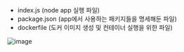 - index.js (node app 실행 파일)
- package.json (app에서 사용하는 패키지들을 명세해둔 파일)
- dockerfile (도커 이미지 생성 및 컨테이너 실행을 위한 파일)

  
![image](https://github.com/user-attachments/assets/6a573096-394b-4c6a-ae53-b2b401e5aefe)
